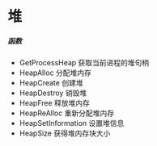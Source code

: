 # 堆

##### 函数
- GetProcessHeap 获取当前进程的堆句柄
- HeapAlloc 分配堆内存
- HeapCreate 创建堆
- HeapDestroy 销毁堆
- HeapFree 释放堆内存
- HeapReAlloc 重新分配堆内存
- HeapSetInformation 设置堆信息
- HeapSize 获得堆内存块大小